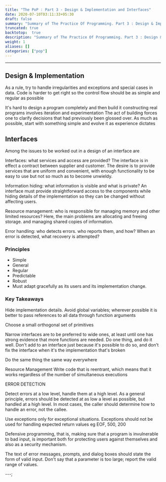 ```yaml
---
title: "The PoP : Part 3 - Design & Implementation and Interfaces"
date: 2020-07-10T03:11:33+05:30
draft: false
summary: "Summary of The Practice Of Programming. Part 3 : Design & Implementation and Interfaces"
truncated: true
backtotop:  true
description: "Summary of The Practice Of Programming. Part 3 : Design & Implementation and Interfaces"
weight: 1
aliases: []
categories: ["pop"]
---
```

---

## Design & Implementation

As a rule, try to handle irregularities and exceptions and special cases in data.
Code is harder to get right so the control flow should be as simple and regular as possible

It's hard to design a program completely and then build it
constructing real programs involves iteration and experimentation
The act of building forces one to clarify decisions that had previously been glossed over.
As much as possible, start with something simple and evolve it as experience dictates

## Interfaces

Among the issues to be worked out in a design of an interface are

Interfaces: what services and access are provided? The interface is in effect a
contract between supplier and customer. The desire is to provide services that
are uniform and convenient, with enough functionality to be easy to use but not
so much as to become unwieldy.

Information hiding: what information is visible and what is private? An interface
must provide straightforward access to the components while hiding details
of the implementation so they can be changed without affecting users.

Resource management: who is responsible for managing memory and other
limited resources? Here, the main problems are allocating and freeing storage.
and managing shared copies of information.

Error handling: who detects errors. who reports them, and how? When an error
is detected, what recovery is attempted?

### Principles

- Simple
- General
- Regular
- Predictable
- Robust
- Must adapt gracefully as its users and its implementation change.

### Key Takeaways

Hide implementation details.
Avoid global variables;
wherever possible it is better to pass references to all data
through function arguments

Choose a small orthogonal set of primitives

Narrow interfaces are to be preferred to wide ones, at least until one has strong
evidence that more functions are needed. Do one thing, and do it well. Don't add to
an interface just because it's possible to do so, and don't fix the interface when it's the
implementation that's broken

Do the same thing the same way everywhere

Resource Management
Write code that is reentrant, which means
that it works regardless of the number of simultaneous executions

ERROR DETECTION

Detect errors at a low level, handle them at a high level.
As a general principle,
errors should be detected at as low a level as possible, but handled at a high level. In
most cases, the caller should determine how to handle an error, not the callee.

Use exceptions only for exceptional situations.
Exceptions should not be used for handling
expected return values eg EOF, 500, 200

Defensive programming, that is, making sure that a program is invulnerable to bad
input, is important both for protecting users against themselves and also as a security
mechanism.

The text of error messages, prompts, and dialog boxes should state the form of
valid input.
Don't say that a parameter is too large; report the valid range of values.

---;
